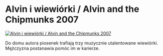 Alvin i wiewiórki / Alvin and the Chipmunks 2007 
=============
[![Alvin i wiewiórki / Alvin and the Chipmunks 2007 ](http://vidos.pl/images/player.gif)](http://vidos.pl/alvin-i-wiewiorki-alvin-and-the-chipmunks-2007)

 Do domu autora piosenek trafiają trzy muzycznie utalentowane wiewiórki. Mężczyzna postanawia pomóc im w karierze.
